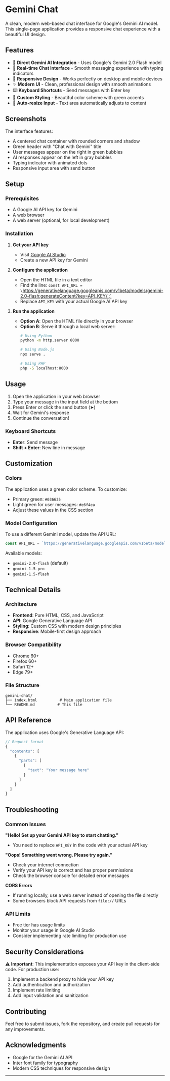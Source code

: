 # Gemini Chat

A clean, modern web-based chat interface for Google's Gemini AI model. This single-page application provides a responsive chat experience with a beautiful UI design.

## Features

- 🤖 **Direct Gemini AI Integration** - Uses Google's Gemini 2.0 Flash model
- 💬 **Real-time Chat Interface** - Smooth messaging experience with typing indicators
- 📱 **Responsive Design** - Works perfectly on desktop and mobile devices
- ✨ **Modern UI** - Clean, professional design with smooth animations
- ⌨️ **Keyboard Shortcuts** - Send messages with Enter key
- 🎨 **Custom Styling** - Beautiful color scheme with green accents
- 📝 **Auto-resize Input** - Text area automatically adjusts to content

## Screenshots

The interface features:
- A centered chat container with rounded corners and shadow
- Green header with "Chat with Gemini" title
- User messages appear on the right in green bubbles
- AI responses appear on the left in gray bubbles
- Typing indicator with animated dots
- Responsive input area with send button

## Setup

### Prerequisites

- A Google AI API key for Gemini
- A web browser
- A web server (optional, for local development)

### Installation

1. **Get your API key**
   - Visit [Google AI Studio](https://aistudio.google.com/)
   - Create a new API key for Gemini

2. **Configure the application**
   - Open the HTML file in a text editor
   - Find the line: `const API_URL = \`https://generativelanguage.googleapis.com/v1beta/models/gemini-2.0-flash:generateContent?key=API_KEY\`;`
   - Replace `API_KEY` with your actual Google AI API key

3. **Run the application**
   - **Option A**: Open the HTML file directly in your browser
   - **Option B**: Serve it through a local web server:
     ```bash
     # Using Python
     python -m http.server 8000
     
     # Using Node.js
     npx serve .
     
     # Using PHP
     php -S localhost:8000
     ```

## Usage

1. Open the application in your web browser
2. Type your message in the input field at the bottom
3. Press Enter or click the send button (➤)
4. Wait for Gemini's response
5. Continue the conversation!

### Keyboard Shortcuts

- **Enter**: Send message
- **Shift + Enter**: New line in message

## Customization

### Colors
The application uses a green color scheme. To customize:
- Primary green: `#036635`
- Light green for user messages: `#e6f4ea`
- Adjust these values in the CSS section

### Model Configuration
To use a different Gemini model, update the API URL:
```javascript
const API_URL = `https://generativelanguage.googleapis.com/v1beta/models/MODEL_NAME:generateContent?key=API_KEY`;
```

Available models:
- `gemini-2.0-flash` (default)
- `gemini-1.5-pro`
- `gemini-1.5-flash`

## Technical Details

### Architecture
- **Frontend**: Pure HTML, CSS, and JavaScript
- **API**: Google Generative Language API
- **Styling**: Custom CSS with modern design principles
- **Responsive**: Mobile-first design approach

### Browser Compatibility
- Chrome 60+
- Firefox 60+
- Safari 12+
- Edge 79+

### File Structure
```
gemini-chat/
├── index.html          # Main application file
└── README.md          # This file
```

## API Reference

The application uses Google's Generative Language API:

```javascript
// Request format
{
  "contents": [
    {
      "parts": [
        {
          "text": "Your message here"
        }
      ]
    }
  ]
}
```

## Troubleshooting

### Common Issues

**"Hello! Set up your Gemini API key to start chatting."**
- You need to replace `API_KEY` in the code with your actual API key

**"Oops! Something went wrong. Please try again."**
- Check your internet connection
- Verify your API key is correct and has proper permissions
- Check the browser console for detailed error messages

**CORS Errors**
- If running locally, use a web server instead of opening the file directly
- Some browsers block API requests from `file://` URLs

### API Limits
- Free tier has usage limits
- Monitor your usage in Google AI Studio
- Consider implementing rate limiting for production use

## Security Considerations

⚠️ **Important**: This implementation exposes your API key in the client-side code. For production use:

1. Implement a backend proxy to hide your API key
2. Add authentication and authorization
3. Implement rate limiting
4. Add input validation and sanitization

## Contributing

Feel free to submit issues, fork the repository, and create pull requests for any improvements.


## Acknowledgments

- Google for the Gemini AI API
- Inter font family for typography
- Modern CSS techniques for responsive design

---
